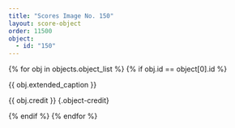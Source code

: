 ```yaml
---
title: "Scores Image No. 150"
layout: score-object
order: 11500
object:
  - id: "150"
---
```


{% for obj in objects.object_list %}
{% if obj.id == object[0].id %}

{{ obj.extended_caption }}

{{ obj.credit }} {.object-credit}

{% endif %}
{% endfor %}
